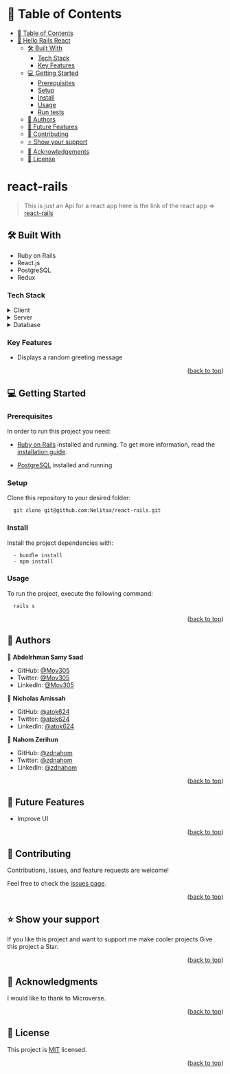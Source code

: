 <a name="readme-top"></a></a>

# 📗 Table of Contents

- [📗 Table of Contents](#-table-of-contents)
- [📖 Hello Rails React ](#-react-rails-)
  - [🛠 Built With ](#-built-with-)
    - [Tech Stack ](#tech-stack-)
    - [Key Features ](#key-features-)
  - [💻 Getting Started ](#-getting-started-)
    - [Prerequisites](#prerequisites)
    - [Setup](#setup)
    - [Install](#install)
    - [Usage ](#usage-)
    - [Run tests](#run-tests)
  - [👥 Authors ](#-authors-)
  - [🔭 Future Features ](#-future-features-)
  - [🤝 Contributing ](#-contributing-)
  - [⭐️ Show your support ](#️-show-your-support-)
  - [🙏 Acknowledgements](#acknowledgements)
  - [📝 License ](#-license-)

# react-rails <a name="react-rails"></a>

> This is just an Api for a react app here is the link of the react app => [react-rails](https://github.com/Mov305/rails_react_front)


## 🛠 Built With <a name="built-with"></a>
<ul>
    <li>Ruby on Rails</li>
    <li>React.js</li>
    <li>PostgreSQL</li>
    <li>Redux</li>
 </ul>

### Tech Stack <a name="tech-stack"></a>

<details>
  <summary>Client</summary>
  <ul> 
    <li><a href="https://github.com/microverseinc/linters-config/tree/master/ror">Linters</a></li>
    <li><a href="https://react.dev/">React.js</a></li>   
  </ul>
</details>
<details>
  <summary>Server</summary>
  <ul>
    <li><a href="https://rubyonrails.org/">ROR</a></li>
  </ul>
</details>

<details>
<summary>Database</summary>
  <ul>
    <li><a href="https://www.postgresql.org/">PostgreSQL</a></li>
  </ul>
</details>

### Key Features <a name="key-features"></a>

- Displays a random greeting message

<p align="right">(<a href="#readme-top">back to top</a>)</p>

## 💻 Getting Started <a name="getting-started"></a>

### Prerequisites

In order to run this project you need:

- [Ruby on Rails](https://rubyonrails.org/) installed and running. To get more information, read the [installation guide](https://guides.rubyonrails.org/).

- [PostgreSQL](https://www.postgresql.org/) installed and running

### Setup

Clone this repository to your desired folder:

```
  git clone git@github.com:Nelitaa/react-rails.git
```

### Install

Install the project dependencies with:

```
  - bundle install
  - npm install
```

### Usage <a name="usage"></a>

To run the project, execute the following command:

```
  rails s
```

<p align="right">(<a href="#readme-top">back to top</a>)</p>

## 👥 Authors <a name="authors"></a>

👤 **Abdelrhman Samy Saad**

- GitHub: [@Mov305](https://github.com/Mov305)
- Twitter: [@Mov305](https://twitter.com/Mov_abd)
- LinkedIn: [@Mov305](https://www.linkedin.com/in/abdelrhman-samy-80b14b215/)

👤 **Nicholas Amissah**

- GitHub: [@atok624](https://github.com/atok624)
- Twitter: [@atok624](https://twitter.com/mysticalamissah)
- LinkedIn: [@atok624](https://linkedin.com/in/nicholas-amissah-153b09154)

👤 **Nahom Zerihun**

- GitHub: [@zdnahom](https://github.com/zdnahom)
- Twitter: [@zdnahom](https://twitter.com/Nahomzerihun11)
- LinkedIn: [@zdnahom](https://www.linkedin.com/in/nahomzerihun76/)

<p align="right">(<a href="#readme-top">back to top</a>)</p>

## 🔭 Future Features <a name="future-features"></a>

- Improve UI

<p align="right">(<a href="#readme-top">back to top</a>)</p>

## 🤝 Contributing <a name="contributing"></a>

Contributions, issues, and feature requests are welcome!

Feel free to check the [issues page](../../issues/).

<p align="right">(<a href="#readme-top">back to top</a>)</p>

## ⭐️ Show your support <a name="support"></a>

If you like this project and want to support me make cooler projects Give this project a Star.

<p align="right">(<a href="#readme-top">back to top</a>)</p>

<!-- ACKNOWLEDGEMENTS -->

## 🙏 Acknowledgments <a name="acknowledgements"></a>

I would like to thank to Microverse.

<p align="right">(<a href="#readme-top">back to top</a>)</p>

## 📝 License <a name="license"></a>

This project is [MIT](./LICENSE) licensed.

<p align="right">(<a href="#readme-top">back to top</a>)</p>